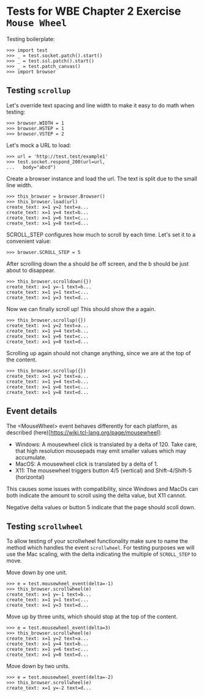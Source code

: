 Tests for WBE Chapter 2 Exercise `Mouse Wheel`
==============================================

Testing boilerplate:

    >>> import test
    >>> _ = test.socket.patch().start()
    >>> _ = test.ssl.patch().start()
    >>> _ = test.patch_canvas()
    >>> import browser

Testing `scrollup`
------------------

Let's override text spacing and line width to make it easy to do math
when testing:

    >>> browser.WIDTH = 1
    >>> browser.HSTEP = 1
    >>> browser.VSTEP = 2

Let's mock a URL to load:

    >>> url = 'http://test.test/example1'
    >>> test.socket.respond_200(url=url,
    ...   body="abcd")

Create a browser instance and load the url.
The text is split due to the small line width.

    >>> this_browser = browser.Browser()
    >>> this_browser.load(url)
    create_text: x=1 y=2 text=a...
    create_text: x=1 y=4 text=b...
    create_text: x=1 y=6 text=c...
    create_text: x=1 y=8 text=d...

SCROLL_STEP configures how much to scroll by each time. Let's set it to
a convenient value:

    >>> browser.SCROLL_STEP = 5

After scrolling down the a should be off screen, and the b should be just about
  to disappear.

    >>> this_browser.scrolldown({})
    create_text: x=1 y=-1 text=b...
    create_text: x=1 y=1 text=c...
    create_text: x=1 y=3 text=d...

Now we can finally scroll up!
This should show the a again.

    >>> this_browser.scrollup({})
    create_text: x=1 y=2 text=a...
    create_text: x=1 y=4 text=b...
    create_text: x=1 y=6 text=c...
    create_text: x=1 y=8 text=d...

Scrolling up again should not change anything, since we are at the top of the
content.

    >>> this_browser.scrollup({})
    create_text: x=1 y=2 text=a...
    create_text: x=1 y=4 text=b...
    create_text: x=1 y=6 text=c...
    create_text: x=1 y=8 text=d...



Event details
-------------

The \<MouseWheel\> event behaves differently for each platform, as described
  (here)[https://wiki.tcl-lang.org/page/mousewheel]:
* Windows: A mousewheel click is translated by a delta of 120. Take care, that high resolution mousepads may emit smaller values which may accumulate.
* MacOS: A mousewheel click is translated by a delta of 1.
* X11: The mousewheel triggers button 4/5 (vertical) and Shift-4/Shift-5 (horizontal)

This causes some issues with compatibility, since Windows and MacOs can both
  indicate the amount to scroll using the delta value, but X11 cannot.

Negative delta values or button 5 indicate that the page should scoll down.


Testing `scrollwheel`
---------------------

To allow testing of your scrollwheel functionality make sure to name the
  method which handles the event `scrollwheel`.
For testing purposes we will use the Mac scaling, with the delta indicating the
  multiple of `SCROLL_STEP` to move.

Move down by one unit.

    >>> e = test.mousewheel_event(delta=-1)
    >>> this_browser.scrollwheel(e)
    create_text: x=1 y=-1 text=b...
    create_text: x=1 y=1 text=c...
    create_text: x=1 y=3 text=d...

Move up by three units, which should stop at the top of the content.

    >>> e = test.mousewheel_event(delta=3)
    >>> this_browser.scrollwheel(e)
    create_text: x=1 y=2 text=a...
    create_text: x=1 y=4 text=b...
    create_text: x=1 y=6 text=c...
    create_text: x=1 y=8 text=d...

Move down by two units.

    >>> e = test.mousewheel_event(delta=-2)
    >>> this_browser.scrollwheel(e)
    create_text: x=1 y=-2 text=d...
